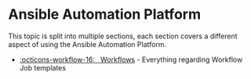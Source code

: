 # Ansible Automation Platform

This topic is split into multiple sections, each section covers a different aspect of using the Ansible Automation Platform.

* [:octicons-workflow-16: &nbsp; Workflows](workflows.md) - Everything regarding Workflow Job templates
